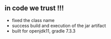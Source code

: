 ## in code we trust !!!
- fixed the class name
- success build and execution of the jar artifact
- built for openjdk11, gradle 7.3.3
